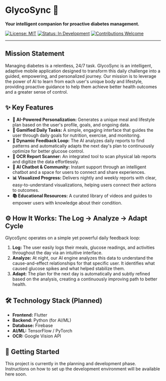 # GlycoSync 🧬

**Your intelligent companion for proactive diabetes management.**

[![License: MIT](https://img.shields.io/badge/License-MIT-blue.svg)](https://opensource.org/licenses/MIT)
[![Status: In Development](https://img.shields.io/badge/status-in%20development-orange.svg)](https://github.com/samanderson2003/GlycoSync)
[![Contributions Welcome](https://img.shields.io/badge/contributions-welcome-brightgreen.svg?style=flat)](https://github.com/samanderson2003/GlycoSync/pulls)

---

## Mission Statement

Managing diabetes is a relentless, 24/7 task. GlycoSync is an intelligent, adaptive mobile application designed to transform this daily challenge into a guided, empowering, and personalized journey. Our mission is to leverage the power of AI to learn from each user's unique body and lifestyle, providing proactive guidance to help them achieve better health outcomes and a greater sense of control.

## ✨ Key Features

* **🧠 AI-Powered Personalization:** Generates a unique meal and lifestyle plan based on the user's profile, goals, and ongoing data.
* **🎯 Gamified Daily Tasks:** A simple, engaging interface that guides the user through daily goals for nutrition, exercise, and monitoring.
* **🔄 Dynamic Feedback Loop:** The AI analyzes daily reports to find patterns and automatically adapts the next day's plan to continuously optimize for better glucose control.
* **📸 OCR Report Scanner:** An integrated tool to scan physical lab reports and digitize the data effortlessly.
* **💬 AI Chatbot & Community:** Instant support through an intelligent chatbot and a space for users to connect and share experiences.
* **📊 Visualized Progress:** Delivers nightly and weekly reports with clear, easy-to-understand visualizations, helping users connect their actions to outcomes.
* **📚 Educational Resources:** A curated library of videos and guides to empower users with knowledge about their condition.

## ⚙️ How It Works: The Log → Analyze → Adapt Cycle

GlycoSync operates on a simple yet powerful daily feedback loop:

1.  **Log:** The user easily logs their meals, glucose readings, and activities throughout the day via an intuitive interface.
2.  **Analyze:** At night, our AI engine analyzes this data to understand the cause-and-effect relationships for that specific user. It identifies what caused glucose spikes and what helped stabilize them.
3.  **Adapt:** The plan for the next day is automatically and subtly refined based on the analysis, creating a continuously improving path to better health.

## 🛠️ Technology Stack (Planned)

* **Frontend:** Flutter
* **Backend:** Python (for AI/ML)
* **Database:** Firebase
* **AI/ML:** TensorFlow / PyTorch
* **OCR:** Google Vision API

## 🚀 Getting Started

This project is currently in the planning and development phase. Instructions on how to set up the development environment will be available here soon.



